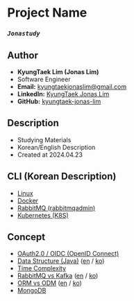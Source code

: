 # Project Name
### *`Jonastudy`*

## Author
- **KyungTaek Lim (Jonas Lim)**
- Software Engineer
- **Email:** kyungtaekjonaslim@gmail.com
- **LinkedIn:** [KyungTaek Jonas Lim](https://www.linkedin.com/in/kyungtaek-jonas-lim)
- **GitHub:** [kyungtaek-jonas-lim](https://github.com/kyungtaek-jonas-lim)

## Description
- Studying Materials
- Korean/English Description
- Created at 2024.04.23

## CLI (Korean Description)
- [Linux](https://github.com/kyungtaek-jonas-lim/jonastudy/blob/main/cli/linux_cli.txt)
- [Docker](https://github.com/kyungtaek-jonas-lim/jonastudy/blob/main/cli/docker_cli.txt)
- [RabbitMQ (rabbitmqadmin)](https://github.com/kyungtaek-jonas-lim/jonastudy/blob/main/cli/rabbitmqadmin_cli.txt)
- [Kubernetes (K8S)](https://github.com/kyungtaek-jonas-lim/jonastudy/blob/main/cli/kubernetes_cli.txt)

## Concept
- [OAuth2.0 / OIDC (OpenID Connect)](https://github.com/kyungtaek-jonas-lim/jonastudy/blob/main/concept/OAuth2.0_OIDC/OAuth2.0_OIDC.md)
- [Data Structure (Java)](https://github.com/kyungtaek-jonas-lim/jonastudy/blob/main/concept/data_structure/data_structure_java_en.md) ([en](https://github.com/kyungtaek-jonas-lim/jonastudy/blob/main/concept/data_structure/data_structure_java_en.md) / [ko](https://github.com/kyungtaek-jonas-lim/jonastudy/blob/main/concept/data_structure/data_structure_java_ko.md))
- [Time Complexity](https://github.com/kyungtaek-jonas-lim/jonastudy/blob/main/concept/time_complexity/time_complexity.md)
- [RabbitMQ vs Kafka](https://github.com/kyungtaek-jonas-lim/jonastudy/blob/main/concept/message_broker/rabbitmq_kafka_difference_en.md)  ([en](https://github.com/kyungtaek-jonas-lim/jonastudy/blob/main/concept/message_broker/rabbitmq_kafka_difference_en.md) / [ko](https://github.com/kyungtaek-jonas-lim/jonastudy/blob/main/concept/message_broker/rabbitmq_kafka_difference_ko.md))
- [ORM vs ODM](https://github.com/kyungtaek-jonas-lim/jonastudy/blob/main/concept/orm_odm/orm_odm_en.md) ([en](https://github.com/kyungtaek-jonas-lim/jonastudy/blob/main/concept/orm_odm/orm_odm_en.md) / [ko](https://github.com/kyungtaek-jonas-lim/jonastudy/blob/main/concept/orm_odm/orm_odm_ko.md))
- [MongoDB](https://github.com/kyungtaek-jonas-lim/jonastudy/blob/main/concept/no_sql/mongodb/mongodb_index.md)